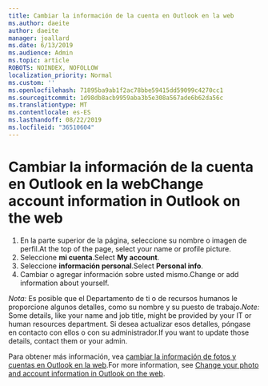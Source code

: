 ```yaml
---
title: Cambiar la información de la cuenta en Outlook en la web
ms.author: daeite
author: daeite
manager: joallard
ms.date: 6/13/2019
ms.audience: Admin
ms.topic: article
ROBOTS: NOINDEX, NOFOLLOW
localization_priority: Normal
ms.custom: ''
ms.openlocfilehash: 71895ba9ab1f2ac78bbe59415dd59099c4270cc1
ms.sourcegitcommit: 1d98db8acb9959aba3b5e308a567ade6b62da56c
ms.translationtype: MT
ms.contentlocale: es-ES
ms.lasthandoff: 08/22/2019
ms.locfileid: "36510604"
---
```

# <a name="change-account-information-in-outlook-on-the-web"></a><span data-ttu-id="1497a-102">Cambiar la información de la cuenta en Outlook en la web</span><span class="sxs-lookup"><span data-stu-id="1497a-102">Change account information in Outlook on the web</span></span>

1. <span data-ttu-id="1497a-103">En la parte superior de la página, seleccione su nombre o imagen de perfil.</span><span class="sxs-lookup"><span data-stu-id="1497a-103">At the top of the page, select your name or profile picture.</span></span>
1. <span data-ttu-id="1497a-104">Seleccione **mi cuenta**.</span><span class="sxs-lookup"><span data-stu-id="1497a-104">Select **My account**.</span></span>
1. <span data-ttu-id="1497a-105">Seleccione **información personal**.</span><span class="sxs-lookup"><span data-stu-id="1497a-105">Select **Personal info**.</span></span>
1. <span data-ttu-id="1497a-106">Cambiar o agregar información sobre usted mismo.</span><span class="sxs-lookup"><span data-stu-id="1497a-106">Change or add information about yourself.</span></span>

<span data-ttu-id="1497a-107">*Nota:* Es posible que el Departamento de ti o de recursos humanos le proporcione algunos detalles, como su nombre y su puesto de trabajo.</span><span class="sxs-lookup"><span data-stu-id="1497a-107">*Note:* Some details, like your name and job title, might be provided by your IT or human resources department.</span></span> <span data-ttu-id="1497a-108">Si desea actualizar esos detalles, póngase en contacto con ellos o con su administrador.</span><span class="sxs-lookup"><span data-stu-id="1497a-108">If you want to update those details, contact them or your admin.</span></span>

<span data-ttu-id="1497a-109">Para obtener más información, vea [cambiar la información de fotos y cuentas en Outlook en la web](https://support.office.com/article/b2dbb289-851d-4bed-93c3-3e136f5659ec).</span><span class="sxs-lookup"><span data-stu-id="1497a-109">For more information, see [Change your photo and account information in Outlook on the web](https://support.office.com/article/b2dbb289-851d-4bed-93c3-3e136f5659ec).</span></span>